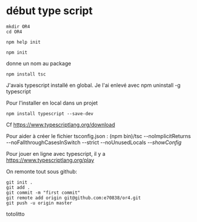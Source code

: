 # début type script

    mkdir OR4
    cd OR4

    npm help init

    npm init

donne un nom au package

    npm install tsc

J'avais typescript installé en global. Je l'ai enlevé avec npm uninstall -g typescript

Pour l'installer en local dans un projet

    npm install typescript --save-dev

Cf https://www.typescriptlang.org/download


Pour aider à créer le fichier tsconfig.json :
    (npm bin)/tsc --noImplicitReturns --noFallthroughCasesInSwitch --strict --noUnusedLocals *--showConfig*


Pour jouer en ligne avec typescript, il y a
https://www.typescriptlang.org/play

On remonte tout sous github:

    git init .
    git add .
    git commit -m "first commit"
    git remote add origin git@github.com:e70838/or4.git
    git push -u origin master

totolitto
